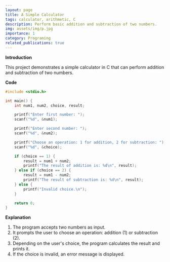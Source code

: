 ```yaml
---
layout: page
title: A Simple Calculator
tags: calculator, arithmetic, C 
description: Perform basic addition and subtraction of two numbers.
img: assets/img/p.jpg
importance: 1
category: Programing
related_publications: true
---
```


**Introduction**  

This project demonstrates a simple calculator in C that can perform addition and subtraction of two numbers.

**Code** 

```c
#include <stdio.h>

int main() {
    int num1, num2, choice, result;

    printf("Enter first number: ");
    scanf("%d", &num1);

    printf("Enter second number: ");
    scanf("%d", &num2);

    printf("Choose an operation: 1 for addition, 2 for subtraction: ");
    scanf("%d", &choice);

    if (choice == 1) {
        result = num1 + num2;
        printf("The result of addition is: %d\n", result);
    } else if (choice == 2) {
        result = num1 - num2;
        printf("The result of subtraction is: %d\n", result);
    } else {
        printf("Invalid choice.\n");
    }

    return 0;
}
```

**Explanation**  

1. The program accepts two numbers as input.  
2. It prompts the user to choose an operation: addition (1) or subtraction (2).  
3. Depending on the user's choice, the program calculates the result and prints it.  
4. If the choice is invalid, an error message is displayed.

